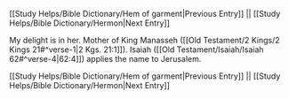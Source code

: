 [[Study Helps/Bible Dictionary/Hem of garment|Previous Entry]]  ||  [[Study Helps/Bible Dictionary/Hermon|Next Entry]]

 My delight is in her. Mother of King Manasseh ([[Old Testament/2 Kings/2 Kings 21#^verse-1|2 Kgs. 21:1]]). Isaiah ([[Old Testament/Isaiah/Isaiah 62#^verse-4|62:4]]) applies the name to Jerusalem.

[[Study Helps/Bible Dictionary/Hem of garment|Previous Entry]]  ||  [[Study Helps/Bible Dictionary/Hermon|Next Entry]]